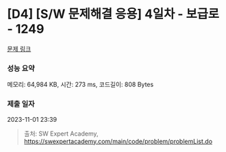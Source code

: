 # [D4] [S/W 문제해결 응용] 4일차 - 보급로 - 1249 

[문제 링크](https://swexpertacademy.com/main/code/problem/problemDetail.do?contestProbId=AV15QRX6APsCFAYD) 

### 성능 요약

메모리: 64,984 KB, 시간: 273 ms, 코드길이: 808 Bytes

### 제출 일자

2023-11-01 23:39



> 출처: SW Expert Academy, https://swexpertacademy.com/main/code/problem/problemList.do